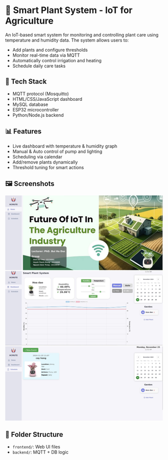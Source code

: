 # 🌿 Smart Plant System - IoT for Agriculture

An IoT-based smart system for monitoring and controlling plant care using temperature and humidity data. The system allows users to:
- Add plants and configure thresholds
- Monitor real-time data via MQTT
- Automatically control irrigation and heating
- Schedule daily care tasks

## 🔧 Tech Stack
- MQTT protocol (Mosquitto)
- HTML/CSS/JavaScript dashboard
- MySQL database
- ESP32 microcontroller
- Python/Node.js backend 

## 📊 Features
- Live dashboard with temperature & humidity graph
- Manual & Auto control of pump and lighting
- Scheduling via calendar
- Add/remove plants dynamically
- Threshold tuning for smart actions

## 🖼 Screenshots
![Overview](./Review/Overview.jpeg)
![Dashboard](./Review/Dashboard.jpeg)
![Schedule](./Review/Schedule.jpeg)


## 📁 Folder Structure
- `frontend/`: Web UI files
- `backend/`: MQTT + DB logic



